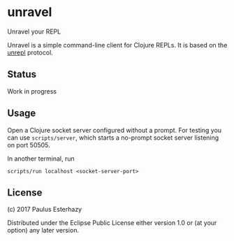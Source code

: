 # unravel

Unravel your REPL

Unravel is a simple command-line client for Clojure REPLs. It is based on the [unrepl](https://github.com/cgrand/unrepl) protocol.

## Status

Work in progress

## Usage

Open a Clojure socket server configured without a prompt. For testing you can use `scripts/server`, which starts a no-prompt socket server listening on port 50505.

In another terminal, run

```
scripts/run localhost <socket-server-port>
```

## License

(c) 2017 Paulus Esterhazy

Distributed under the Eclipse Public License either version 1.0 or (at your option) any later version.
